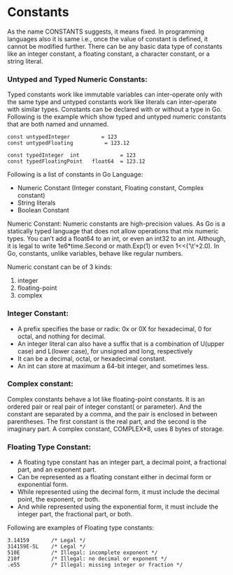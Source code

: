 # Constants

As the name CONSTANTS suggests, it means fixed. In programming languages also it is same i.e., once the value of constant is defined, it cannot be modified further. There can be any basic data type of constants like an integer constant, a floating constant, a character constant, or a string literal. 

### Untyped and Typed Numeric Constants: 

Typed constants work like immutable variables can inter-operate only with the same type and untyped constants work like literals can inter-operate with similar types. Constants can be declared with or without a type in Go. Following is the example which show typed and untyped numeric constants that are both named and unnamed. 

```
const untypedInteger          = 123
const untypedFloating          = 123.12

const typedInteger  int             = 123
const typedFloatingPoint   float64  = 123.12
```

Following is a list of constants in Go Language: 

- Numeric Constant (Integer constant, Floating constant, Complex constant)
- String literals
- Boolean Constant

Numeric Constant: Numeric constants are high-precision values. As Go is a statically typed language that does not allow operations that mix numeric types. You can’t add a float64 to an int, or even an int32 to an int. Although, it is legal to write 1e6*time.Second or math.Exp(1) or even 1<<(‘\t’+2.0). In Go, constants, unlike variables, behave like regular numbers. 

Numeric constant can be of 3 kinds:

1. integer
2. floating-point
3. complex 

### Integer Constant: 

- A prefix specifies the base or radix: 0x or 0X for hexadecimal, 0 for octal, and nothing for decimal.
- An integer literal can also have a suffix that is a combination of U(upper case) and L(lower case), for unsigned and long, respectively
- It can be a decimal, octal, or hexadecimal constant.
- An int can store at maximum a 64-bit integer, and sometimes less.

### Complex constant: 

Complex constants behave a lot like floating-point constants. It is an ordered pair or real pair of integer constant( or parameter). And the constant are separated by a comma, and the pair is enclosed in between parentheses. The first constant is the real part, and the second is the imaginary part. A complex constant, COMPLEX*8, uses 8 bytes of storage. 

### Floating Type Constant: 

- A floating type constant has an integer part, a decimal point, a fractional part, and an exponent part.
- Can be represented as a floating constant either in decimal form or exponential form.
- While represented using the decimal form, it must include the decimal point, the exponent, or both.
- And while represented using the exponential form, it must include the integer part, the fractional part, or both.

Following are examples of Floating type constants: 

```
3.14159       /* Legal */
314159E-5L    /* Legal */
510E          /* Illegal: incomplete exponent */
210f          /* Illegal: no decimal or exponent */
.e55          /* Illegal: missing integer or fraction */
```
